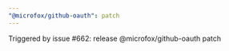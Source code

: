 ```yaml
---
"@microfox/github-oauth": patch
---
```


Triggered by issue #662: release @microfox/github-oauth patch
